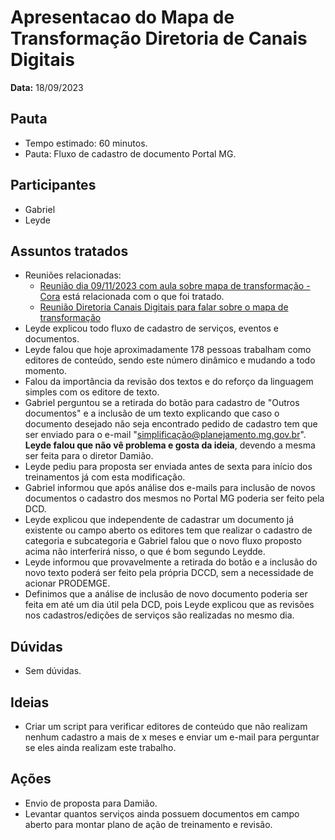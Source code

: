 # Apresentacao do Mapa de Transformação Diretoria de Canais Digitais

**Data:** 18/09/2023

## Pauta
- Tempo estimado: 60 minutos.
- Pauta: Fluxo de cadastro de documento Portal MG.

## Participantes
- Gabriel
- Leyde

## Assuntos tratados
- Reuniões relacionadas:
    - [Reunião dia 09/11/2023 com aula sobre mapa de transformação - Cora](../20230911_relatorio_mapa_transformacao) está relacionada com o que foi tratado.
    - [Reunião Diretoria Canais Digitais para falar sobre o mapa de transformação](../atas/20230918_apresentacao_canais_digitais_mapa_transformacao)
- Leyde explicou todo fluxo de cadastro de serviços, eventos e documentos.
- Leyde falou que hoje aproximadamente 178 pessoas trabalham como editores de conteúdo, sendo este número dinâmico e mudando a todo momento.
- Falou da importância da revisão dos textos e do reforço da linguagem simples com os editore de texto.
- Gabriel perguntou se a retirada do botão para cadastro de "Outros documentos" e a inclusão de um texto explicando que caso o documento desejado não seja encontrado pedido de cadastro tem que ser enviado para o e-mail "simplificação@planejamento.mg.gov.br". **Leyde falou que não vê problema e gosta da ideia**, devendo a mesma ser feita para o diretor Damião.
- Leyde pediu para proposta ser enviada antes de sexta para início dos treinamentos já com esta modificação.
- Gabriel informou que após análise dos e-mails para inclusão de novos documentos o cadastro dos mesmos no Portal MG poderia ser feito pela DCD.
- Leyde explicou que independente de cadastrar um documento já existente ou campo aberto os editores tem que realizar o cadastro de categoria e subcategoria e Gabriel falou que o novo fluxo proposto acima não interferirá nisso, o que é bom segundo Leydde.
- Leyde informou que provavelmente a retirada do botão e a inclusão do novo texto poderá ser feito pela própria DCCD, sem a necessidade de acionar PRODEMGE.
- Definimos que a análise de inclusão de novo documento poderia ser feita em até um dia útil pela DCD, pois Leyde explicou que as revisões nos cadastros/edições de serviços são realizadas no mesmo dia.

## Dúvidas
- Sem dúvidas.

## Ideias
- Criar um script para verificar editores de conteúdo que não realizam nenhum cadastro a mais de x meses e enviar um e-mail para perguntar se eles ainda realizam este trabalho.

## Ações
- Envio de proposta para Damião.
- Levantar quantos serviços ainda possuem documentos em campo aberto para montar plano de ação de treinamento e revisão.
